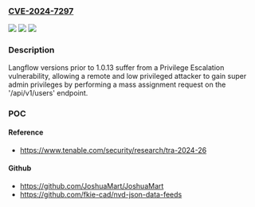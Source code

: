 ### [CVE-2024-7297](https://cve.mitre.org/cgi-bin/cvename.cgi?name=CVE-2024-7297)
![](https://img.shields.io/static/v1?label=Product&message=n%2Fa&color=blue)
![](https://img.shields.io/static/v1?label=Version&message=n%2Fa&color=blue)
![](https://img.shields.io/static/v1?label=Vulnerability&message=CWE-913%20Improper%20Control%20of%20Dynamically-Managed%20Code%20Resources&color=brighgreen)

### Description

Langflow versions prior to 1.0.13 suffer from a Privilege Escalation vulnerability, allowing a remote and low privileged attacker to gain super admin privileges by performing a mass assignment request on the '/api/v1/users' endpoint.

### POC

#### Reference
- https://www.tenable.com/security/research/tra-2024-26

#### Github
- https://github.com/JoshuaMart/JoshuaMart
- https://github.com/fkie-cad/nvd-json-data-feeds

